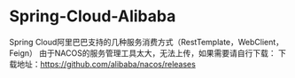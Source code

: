 # Spring-Cloud-Alibaba
Spring Cloud阿里巴巴支持的几种服务消费方式（RestTemplate，WebClient，Feign）
由于NACOS的服务管理工具太大，无法上传，如果需要请自行下载：
下载地址：https://github.com/alibaba/nacos/releases
